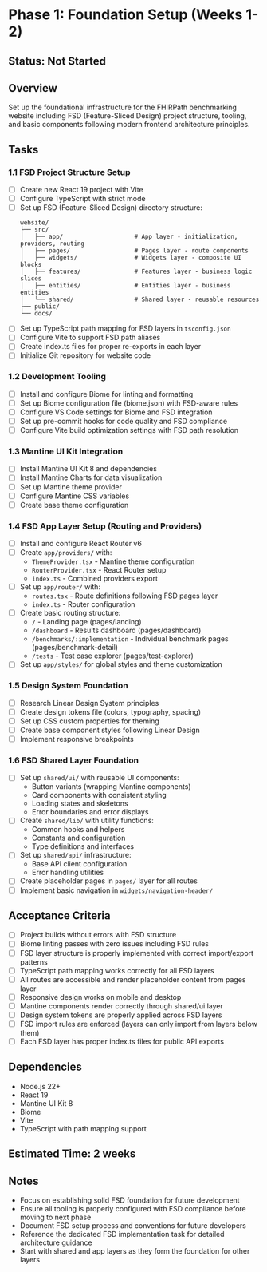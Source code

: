 # Phase 1: Foundation Setup (Weeks 1-2)

## Status: Not Started

## Overview
Set up the foundational infrastructure for the FHIRPath benchmarking website including FSD (Feature-Sliced Design) project structure, tooling, and basic components following modern frontend architecture principles.

## Tasks

### 1.1 FSD Project Structure Setup
- [ ] Create new React 19 project with Vite
- [ ] Configure TypeScript with strict mode
- [ ] Set up FSD (Feature-Sliced Design) directory structure:
  ```
  website/
  ├── src/
  │   ├── app/                    # App layer - initialization, providers, routing
  │   ├── pages/                  # Pages layer - route components
  │   ├── widgets/                # Widgets layer - composite UI blocks
  │   ├── features/               # Features layer - business logic slices
  │   ├── entities/               # Entities layer - business entities
  │   └── shared/                 # Shared layer - reusable resources
  ├── public/
  └── docs/
  ```
- [ ] Set up TypeScript path mapping for FSD layers in `tsconfig.json`
- [ ] Configure Vite to support FSD path aliases
- [ ] Create index.ts files for proper re-exports in each layer
- [ ] Initialize Git repository for website code

### 1.2 Development Tooling
- [ ] Install and configure Biome for linting and formatting
- [ ] Set up Biome configuration file (biome.json) with FSD-aware rules
- [ ] Configure VS Code settings for Biome and FSD integration
- [ ] Set up pre-commit hooks for code quality and FSD compliance
- [ ] Configure Vite build optimization settings with FSD path resolution

### 1.3 Mantine UI Kit Integration
- [ ] Install Mantine UI Kit 8 and dependencies
- [ ] Install Mantine Charts for data visualization
- [ ] Set up Mantine theme provider
- [ ] Configure Mantine CSS variables
- [ ] Create base theme configuration

### 1.4 FSD App Layer Setup (Routing and Providers)
- [ ] Install and configure React Router v6
- [ ] Create `app/providers/` with:
  - `ThemeProvider.tsx` - Mantine theme configuration
  - `RouterProvider.tsx` - React Router setup
  - `index.ts` - Combined providers export
- [ ] Set up `app/router/` with:
  - `routes.tsx` - Route definitions following FSD pages layer
  - `index.ts` - Router configuration
- [ ] Create basic routing structure:
  - `/` - Landing page (pages/landing)
  - `/dashboard` - Results dashboard (pages/dashboard)
  - `/benchmarks/:implementation` - Individual benchmark pages (pages/benchmark-detail)
  - `/tests` - Test case explorer (pages/test-explorer)
- [ ] Set up `app/styles/` for global styles and theme customization

### 1.5 Design System Foundation
- [ ] Research Linear Design System principles
- [ ] Create design tokens file (colors, typography, spacing)
- [ ] Set up CSS custom properties for theming
- [ ] Create base component styles following Linear Design
- [ ] Implement responsive breakpoints

### 1.6 FSD Shared Layer Foundation
- [ ] Set up `shared/ui/` with reusable UI components:
  - Button variants (wrapping Mantine components)
  - Card components with consistent styling
  - Loading states and skeletons
  - Error boundaries and error displays
- [ ] Create `shared/lib/` with utility functions:
  - Common hooks and helpers
  - Constants and configuration
  - Type definitions and interfaces
- [ ] Set up `shared/api/` infrastructure:
  - Base API client configuration
  - Error handling utilities
- [ ] Create placeholder pages in `pages/` layer for all routes
- [ ] Implement basic navigation in `widgets/navigation-header/`

## Acceptance Criteria
- [ ] Project builds without errors with FSD structure
- [ ] Biome linting passes with zero issues including FSD rules
- [ ] FSD layer structure is properly implemented with correct import/export patterns
- [ ] TypeScript path mapping works correctly for all FSD layers
- [ ] All routes are accessible and render placeholder content from pages layer
- [ ] Responsive design works on mobile and desktop
- [ ] Mantine components render correctly through shared/ui layer
- [ ] Design system tokens are properly applied across FSD layers
- [ ] FSD import rules are enforced (layers can only import from layers below them)
- [ ] Each FSD layer has proper index.ts files for public API exports

## Dependencies
- Node.js 22+
- React 19
- Mantine UI Kit 8
- Biome
- Vite
- TypeScript with path mapping support

## Estimated Time: 2 weeks

## Notes
- Focus on establishing solid FSD foundation for future development
- Ensure all tooling is properly configured with FSD compliance before moving to next phase
- Document FSD setup process and conventions for future developers
- Reference the dedicated FSD implementation task for detailed architecture guidance
- Start with shared and app layers as they form the foundation for other layers
